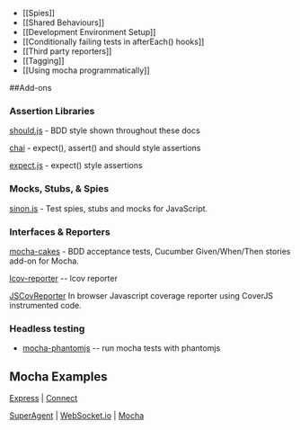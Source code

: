  - [[Spies]]
 - [[Shared Behaviours]]
 - [[Development Environment Setup]]
 - [[Conditionally failing tests in afterEach() hooks]]
 - [[Third party reporters]]
 - [[Tagging]]
 - [[Using mocha programmatically]]

##Add-ons

### Assertion Libraries

[should.js](http://github.com/visionmedia/should.js) - BDD style shown throughout these docs

[chai](http://chaijs.com/) - expect(), assert() and should style assertions

[expect.js](https://github.com/LearnBoost/expect.js) - expect() style assertions

### Mocks, Stubs, & Spies

[sinon.js](http://sinonjs.org/) - Test spies, stubs and mocks for JavaScript.

### Interfaces & Reporters

[mocha-cakes](https://github.com/quangv/mocha-cakes) - BDD acceptance tests, Cucumber Given/When/Then stories add-on for Mocha.

[lcov-reporter](https://github.com/StevenLooman/mocha-lcov-reporter) -- lcov reporter

[JSCovReporter](https://github.com/TwoApart/JSCovReporter) In browser Javascript coverage reporter using CoverJS instrumented code.

### Headless testing

  - [mocha-phantomjs](https://github.com/metaskills/mocha-phantomjs) -- run mocha tests with phantomjs

## Mocha Examples
[Express](https://github.com/visionmedia/express/tree/master/test) | [Connect](https://github.com/senchalabs/connect/tree/master/test)

[SuperAgent](https://github.com/visionmedia/superagent/tree/master/test/node) | [WebSocket.io](https://github.com/LearnBoost/websocket.io/tree/master/test) | [Mocha](https://github.com/visionmedia/mocha/tree/master/test)